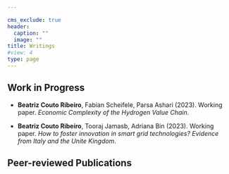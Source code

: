 ```yaml
---

cms_exclude: true
header:
  caption: ""
  image: ""
title: Writings
#view: 4
type: page
---
```


## **Work in Progress**  

+ **Beatriz Couto Ribeiro**, Fabian Scheifele, Parsa Ashari (2023). Working paper. _Economic Complexity of the Hydrogen Value Chain_.

+ **Beatriz Couto Ribeiro**, Tooraj Jamasb, Adriana Bin (2023). Working paper. _How to foster innovation in smart grid technologies? Evidence from Italy and the Unite Kingdom_.

## **Peer-reviewed Publications**  
